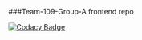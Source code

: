 ###Team-109-Group-A frontend repo

[![Codacy Badge](https://api.codacy.com/project/badge/Grade/6c007efe73b840988bef1def5c88012e)](https://app.codacy.com/gh/BuildForSDGCohort2/TEAM-109-A-FRONTEND?utm_source=github.com&utm_medium=referral&utm_content=BuildForSDGCohort2/TEAM-109-A-FRONTEND&utm_campaign=Badge_Grade_Settings)